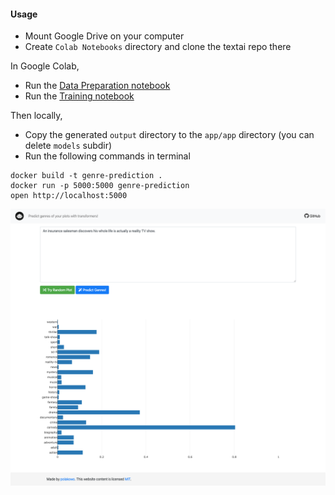 #### Usage

- Mount Google Drive on your computer
- Create `Colab Notebooks` directory and clone the textai repo there

In Google Colab,
- Run the [Data Preparation notebook](https://nbviewer.jupyter.org/github/polakowo/textai/blob/master/MoviePlots/DataPreparation.ipynb)
- Run the [Training notebook](https://nbviewer.jupyter.org/github/polakowo/textai/blob/master/MoviePlots/genre_prediction/RoBERTa/Training.ipynb)

Then locally,
- Copy the generated `output` directory to the `app/app` directory (you can delete `models` subdir)
- Run the following commands in terminal
```
docker build -t genre-prediction .
docker run -p 5000:5000 genre-prediction
open http://localhost:5000
```

![Web app screenshot](app.png)

